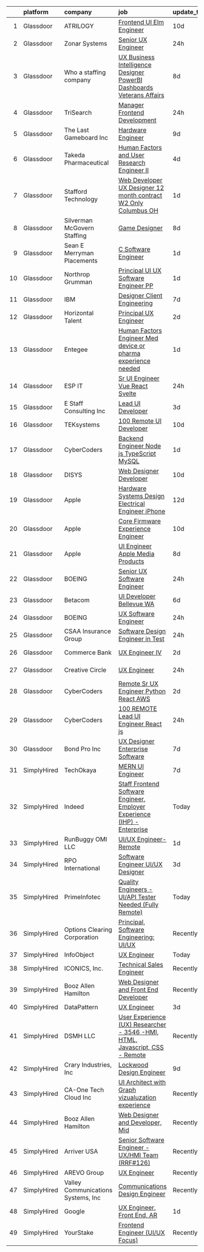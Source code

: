 

|    | platform    | company                            | job                                                                                                                                                                                                                                                                                                                                                                                                                                                                                                                                                                                                                                                                                                                                                                                                                                                                                                                                                                                                                                                                                                                                                                                                                                                                                                                                                                                                                                                                                               | update_time   | location               |
|---:|:------------|:-----------------------------------|:--------------------------------------------------------------------------------------------------------------------------------------------------------------------------------------------------------------------------------------------------------------------------------------------------------------------------------------------------------------------------------------------------------------------------------------------------------------------------------------------------------------------------------------------------------------------------------------------------------------------------------------------------------------------------------------------------------------------------------------------------------------------------------------------------------------------------------------------------------------------------------------------------------------------------------------------------------------------------------------------------------------------------------------------------------------------------------------------------------------------------------------------------------------------------------------------------------------------------------------------------------------------------------------------------------------------------------------------------------------------------------------------------------------------------------------------------------------------------------------------------|:--------------|:-----------------------|
|  1 | Glassdoor   | ATRILOGY                           | [Frontend   UI Elm Engineer](https://www.glassdoor.com/partner/jobListing.htm?pos=109&ao=1110586&s=58&guid=00000181b8891da784b054e60fe67842&src=GD_JOB_AD&t=SR&vt=w&ea=1&cs=1_508ebea9&cb=1656658403088&jobListingId=1007951974151&cpc=9952A63AB06E78AD&jrtk=3-0-1g6s8i7erirmq801-1g6s8i7fai3b7800-68a92fa90fcbb848--6NYlbfkN0Coaqwr41TC2LgejnR7Utnytr6GYvK_E0y3WIq7ZdLRae9o-QpJIESlqP3qGLJFeU5dqe6N4gMCbDR-n3pXvhT98Mgxod8UQAAqLWEQreMdixZW2B1RD6nfE-sLKercspbsywCsncoq0A22johr5wHrPfrvYirmkD7Z-IhZUBpg9n0XvkQQuqYKp6cIBLnCcSwZGa2_AdnfIDob3LOwqFWND9NGV61f3sAJPiIAzBqBGI4JzeifKIxoeMyUxWSI00cZUBKw0kgMIfjU_ffcQ49Da71pdMwFV7Exmx6TLk7i4a6AeSf9lkvZqlxb6ExDc8pDxLk3208qMDzfP1mfGsBZheUpqF8XtFn_fBvfa_u7fmmuxEPYH3blvdDGg4CfUP02H0Nhxj9jYeYe2jQjr4c8cFNYhsbafaevaFwK8OM5UI6e180rkW7gq0J1zQ95QL_ReNFRQBUtszWfwHC4cY3YOP8N3O-u-xHfUVjpqWDBqw8rFUbZeEpZPh3gL5e0IRsQjR_XIiux6A%3D%3D)                                                                                                                                                                                                                                                                                                                                                                                                                                                                                                                                                                                                                 | 10d           | Remote                 |
|  2 | Glassdoor   | Zonar Systems                      | [Senior UX Engineer](https://www.glassdoor.com/partner/jobListing.htm?pos=102&ao=1110586&s=58&guid=00000181b8891da784b054e60fe67842&src=GD_JOB_AD&t=SR&vt=w&ea=1&cs=1_db3b66e3&cb=1656658403087&jobListingId=1007975203958&cpc=2C031D2D3FF29DE7&jrtk=3-0-1g6s8i7erirmq801-1g6s8i7fai3b7800-8df7061e36efcb74--6NYlbfkN0Dd-xeNrvTnw9TZw2thXhmUPe8rQYLDJvUYVtRQ9e31VKpt_AXRJbTNczdkDH3FuvpM0KCTnu8be9UhVgYUPpdfc5Z1nsYAvUC8yfTrPxTGmbyOVJY4x9kJRTVMXnaQXUyECq5ybvJ0BaPXzhkGbwxd20UvF1FpDEFioWie4wB2ruHr04kNbnUnpcsDLBs4OVqGm-WsM-wGNG_4wC6SdfVxtqak9aCUIm-6KBpkQ8gp35XXCNPi1zoX0kl2J0AdF7QR0od_cCcpcN8AZhj9jTxFTgGWzXu-Ndx22nGa9yzyAm-7gvmWdjtYLZroEepw4XO458eS9Q6ENkXAUJS4i6kc2fVkrYBHDKPs2OCZc4LfXyI6aqFJATD7LreB9cHJTcF0MP-bRAEyDQsbOw39WzkrDQw0gnohoz64zZi5YQldJDXoPux4hiHR_wPxredhzHOv0XNNuJDI4ngjfWVbOwGm87OTTO3O9frrtZdhZZPl9_ufYIlkGL0x5CIpaqWCwTc%3D)                                                                                                                                                                                                                                                                                                                                                                                                                                                                                                                                                                                                                                       | 24h           | Seattle, WA            |
|  3 | Glassdoor   | Who    a staffing company          | [UX Business Intelligence Designer  PowerBI Dashboards    Veterans Affairs](https://www.glassdoor.com/partner/jobListing.htm?pos=130&ao=1110586&s=58&guid=00000181b8891da784b054e60fe67842&src=GD_JOB_AD&t=SR&vt=w&ea=1&cs=1_1d53b8df&cb=1656658403095&jobListingId=1007957371701&cpc=451933188B21919D&jrtk=3-0-1g6s8i7erirmq801-1g6s8i7fai3b7800-acb55621a247932b--6NYlbfkN0D8qe4D8speIWsVRs46h0m7IsudPd75aHHMzmLGJRCPyG-QMcvsiuXB6iu7s5abUKo0jjGWnmE987aW6ZMO3r4LdCGmJYSn4tbTK9DkTgkDTU5-wS5OsX2UlY4yfNhQkUXfNNreZNj8NOnLqnzbXXdAmBWUbTZHPRa1DAYDqDO74tasTuMec7s68fTLMX_s5ZQxH3JU8c1_Kq7NN1S7HF-f-yqwti6d5UylcmNW7cnqhyrv6ziAv54ZIBk4DxT1LPB5H3Q7btx5xXM5K2X815hMCPbrbvwhC9XdQsaxXz_BHNgzgIyzUfcnNDi3pgHM5N8c3KFiYDKMr2Vf3tkIZfRoZgacjVAjyoMJw4c9AEB57oHZpy_B33u2G743AqYzTTJ7e7iiAa3u65shWz5NsAYvejFbA3PlYvMt5nLFlfcydGGr0k9KVkTmtQtGceuL3KknVOaENMZJpX1M-JsXid8Ooivf8i8h0dijMChp9UwvwqH9hwfI8U1ILewqJQilAPKobxujs3oCEWJe00MtQ9POGmqaaRM5ZZmD7cwdLZxLOdEDmoeZNg-Jo-XqWcxc0ok%3D)                                                                                                                                                                                                                                                                                                                                                                                                                                                                                                                | 8d            | Remote                 |
|  4 | Glassdoor   | TriSearch                          | [Manager  Frontend Development](https://www.glassdoor.com/partner/jobListing.htm?pos=127&ao=1110586&s=58&guid=00000181b8891da784b054e60fe67842&src=GD_JOB_AD&t=SR&vt=w&ea=1&cs=1_85f6020c&cb=1656658403094&jobListingId=1007973161355&cpc=FA84DF7EA1EC2398&jrtk=3-0-1g6s8i7erirmq801-1g6s8i7fai3b7800-9837f98ad08e0104--6NYlbfkN0DJ41dufiW9-_d3VmOZHcpuez4e0Bu4X9T9KlT8_BkKDTCpIQbqk84Vut8YIlTyJcP-CN0WCkaFJSm-7lTBJtkEPgKxZ8xaxFIs1QmJWKEmKPjl3ixSvxvKpQxOM1glZ9yfVahQwBph6znAyzasB_DIc2nIIkyOuXuEVwBdAZuBimwrXd8WPyUH9tW6Ik2HLwzJxF2gzSKVe55QoO2vf2j0LAQDQDuou26yMo04R5TP6P6FTgF06WzvBGqtw94CFTJ7jJ3Km_Vh0BhZ02dOWUlt2DRAFFvibRdXAD92KuMt0eyp1E0KEmHc_qw_TKXsJIXX9keyQqypSUlOd3TN0UMVhGcflE6GAxoNrnUpZAHfw5aHI_kAgsK6lJ9h8F-Haeo17Etd9X7Zw97l-xOezxuXNrDrNiogbV0jwimr6IUGOkbH2A1ENqUy8uuVeDcbTXF8qhiTPmKEWcNNBk6VWAChVPPGGvpyeKEdfH5TPgLMX8kohgNTneJ7EoPKg1qsZN19VZMmr0pgAgy9c7F7zJ6y)                                                                                                                                                                                                                                                                                                                                                                                                                                                                                                                                                                                                          | 24h           | Boston, MA             |
|  5 | Glassdoor   | The Last Gameboard  Inc            | [Hardware Engineer](https://www.glassdoor.com/partner/jobListing.htm?pos=101&ao=1110586&s=58&guid=00000181b8891da784b054e60fe67842&src=GD_JOB_AD&t=SR&vt=w&ea=1&cs=1_08575e87&cb=1656658403086&jobListingId=1007954522624&cpc=B05B6D422C45E27E&jrtk=3-0-1g6s8i7erirmq801-1g6s8i7fai3b7800-bf49d28a02e06eca--6NYlbfkN0BGpP9LFcH8FYrSqdMQ_sbA8n6iz_ssLchivVmj0HhFnJl_cdkapzIYb113VxxHtVYb9EPtdIMbyZFUJOyNk-Tz0KQR0wiydnM4SROfceT7Eb-1AdfGZDwevHydZpNceK3XevnipRPbxT1mkMcbMrdTgDO7duMFOpkdO9juvpON-cb6hWXZEwSfIEYQn60e64x-WEuTUiHjDhpIPvfEXC6Z54pwoFrG9KmzA4R9u0-oF70aqFsH6R38odqHXshaR9fvQa2Bloxdq433gnqaxctfUAVU6_S7DxFQYUBnS8Mz93Cz-ac5LWT1hqSOp6mfR_0z67vIdhRCEDHVKWTIp1TEXlmaW4_bnhPnxbs2JzaG9MPGQsPfi-d9LHQq5au5GpZyE1UpbneE-GpiTsDbmNZS8OESBTc0bd7A6LNazLD7VKvuEOPtyKCx7GB7C23hqvurYnZ-KUPo_WtSCG9dlWXry217NAXwjl0YnGtE1XRWDATHO29n4BBuFD0FvyctU7Q%3D)                                                                                                                                                                                                                                                                                                                                                                                                                                                                                                                                                                                                                                        | 9d            | Denver, CO             |
|  6 | Glassdoor   | Takeda Pharmaceutical              | [Human Factors and User Research   Engineer II](https://www.glassdoor.com/partner/jobListing.htm?pos=114&ao=1110586&s=58&guid=00000181b8891da784b054e60fe67842&src=GD_JOB_AD&t=SR&vt=w&cs=1_7c48e06b&cb=1656658403088&jobListingId=1007964975852&cpc=56C4EA4A1A191A49&jrtk=3-0-1g6s8i7erirmq801-1g6s8i7fai3b7800-643ce2b84e61ffc7--6NYlbfkN0Dpk2nRRB2qCzcWtelMs6RnOpE2QQykp_Gr47Tac0r5hCH0J3UzLxpgpuhWWRPjzv9peYY0vAQVAyL3t9g8pyx2dV8TO1DxZKBNwGVctPp2tVKxyTW-9CuLiVHqfOfWj1XfS16-mcODxmHZj8tjR3dPJ25BEt3Xoc2NAXb3hJM1JLgD1jFk-FnTixTw5gjyq-Nm_qWNZO_oe2V7_tzUK5Jnt7ANWvLnPCkRTTgCui-vMfwvWyI5CNocXeyFeTA9qKEjQOPDJWlOERvnD74q_rqRWalC7kTR_66_JBRGoR1-Sft2U9TSkm_v3KtBfJoDjUNmMS_2BqX3-i_x0D_4tiX_0mfjVxwgy4TaBiQSUmJBsSUjLu-woAHEIFCLEBgtOurNNx_bLA0vBUHQh8-1GdUaBRKK9hfamIDmb_a0JNNjauW95MrqxtRK)                                                                                                                                                                                                                                                                                                                                                                                                                                                                                                                                                                                                                                                                                               | 4d            | Lexington, MA          |
|  7 | Glassdoor   | Stafford Technology                | [Web Developer UX Designer   12 month contract   W2 Only   Columbus  OH](https://www.glassdoor.com/partner/jobListing.htm?pos=124&ao=1110586&s=58&guid=00000181b8891da784b054e60fe67842&src=GD_JOB_AD&t=SR&vt=w&ea=1&cs=1_aa424515&cb=1656658403094&jobListingId=1007971130812&cpc=59DEFF8D475298C3&jrtk=3-0-1g6s8i7erirmq801-1g6s8i7fai3b7800-e39db80a9aa7d04f--6NYlbfkN0Dh8yKYC7BtZqCs9O06EjIceWgqnuO8KhgnlZL1JbrNEHyUzea-VWsO4AwzTdDq9oex065CnBuZNi2Njet5iSmUKf_4dXYsBQuXAST_qHsjnIiLdW8H6Zri6wTXtMqX7wZhvVxEvwAmrGQs9gsj-p9DAyrmFS6ZB_LWZ8XsPhSs8hx2umGi0Wp7uLPmKScGxkthQpY4sXL9xTHjXI8vENnfHRvXsBbx0MZobcqfEUO6En35yRzOyorgBOdCMVwDFy57a5U4_t0yLznNgPH87Epi3L75FG6pO_ME2JbDAiNUugGHTBDpmuqw16C-_xkLjIbO9wkZjwCu3WJQfKhNuMAD0w-IRyZh_UIUxsG8wMINLshfb_MIpIewf9Gdl2X5N_pmviocgT2-glx2ZyztyBFG7fXNnPtMVjH3HJGIk4SqqCZLgUi7Pl8fJkX72jkF3_trcYn1Ztn45w9GWmLQA_4-Udya_-eGVQTOw_9yjfsgXelnrumv0PLO9Q4TWASYBfOif6fSlZ65A-JR74N67_AZaHVGItkkOgfip_3a_vnZmbZkn0zVZVJG5I14MFoKzXg%3D)                                                                                                                                                                                                                                                                                                                                                                                                                                                                                                                   | 1d            | Columbus, OH           |
|  8 | Glassdoor   | Silverman McGovern Staffing        | [Game Designer](https://www.glassdoor.com/partner/jobListing.htm?pos=112&ao=1110586&s=58&guid=00000181b8891da784b054e60fe67842&src=GD_JOB_AD&t=SR&vt=w&ea=1&cs=1_96a9bbb1&cb=1656658403088&jobListingId=1007957290539&cpc=45DC3EB807283E85&jrtk=3-0-1g6s8i7erirmq801-1g6s8i7fai3b7800-89b269772a073bc3--6NYlbfkN0Dwa6funn_zBmfmtIHdm8fVkKK5B_TJItnddu1qKbLcVKNtQnq6u1eV-3UF40GEJPcjT4xrmkgORxJTT1tfw2atO4f4SboBnuv-924LXl9FaKEVyMzdkNQJXntVqrwATgc5sSvVqsA5dDPSX4T3Onjywb--ej_SpUW57z4Uf5yfFSU75oWrDYCGzgFkIRaZ2LDIwNs7W_AO6usG3yr6umOE7mibn4luOUJcNdedVTfVz4_gnsQR5ksh4eIfqi739ouC5CKis0VBPBirwywxijBnbjQGEsLA_kBFdvnx9_BPa-RWqd9f_ykRLTucVHRky7uSJ-pXkY9Zg8AbDs1N7XMEbyOtjUHgNIeNDRnu2_XWCCdLLEO_w3ng8aTutHYWlo3Y1I7c8RnvbfkoeNDwMI2C6JorYkJC01MqMN_Ky52dlPtAf58udPAx65oWM0I8vnkopa3knDMjKbJO4FJ6Rw2MugnSMk83SJtZrOlS7dbvFtr725bHY0GE)                                                                                                                                                                                                                                                                                                                                                                                                                                                                                                                                                                                                                                                          | 8d            | Providence, RI         |
|  9 | Glassdoor   | Sean E  Merryman Placements        | [C   Software Engineer](https://www.glassdoor.com/partner/jobListing.htm?pos=119&ao=1110586&s=58&guid=00000181b8891da784b054e60fe67842&src=GD_JOB_AD&t=SR&vt=w&ea=1&cs=1_ac2325d7&cb=1656658403089&jobListingId=1007970491424&cpc=F4EED0218A761C36&jrtk=3-0-1g6s8i7erirmq801-1g6s8i7fai3b7800-ffe5791e1fbf9d8b--6NYlbfkN0BulUYP0VXvka74vK-gchix3kDHo4BwjONfZ3bhUXFKQIObtg_Ir16ssJS0M2MspN0xRFsNxgHLq_J-TZ1XcYPGDwNTqmDVG7FEAW3jPDfjm7kPublV5m36vmC4Y3v3x0L-ACoo2Bd2jPNTis68IcL2bxfX_TB6lhFr6Q-ZGXKiXdacUuIDrGa08E8ppiFdt1NTzcnN3qYqklF-T5nzDilU_V4XM_KuYzGb5omF2cuEvhVDlJ9Wn1F4YnrUuzj4jgqqJ6E0P0FWgbXOMVu6fpayhXpVcUnHHljLRQwPfg5k7vFBhoZeflHw0SjTam4JmfmqJ1Cf5SD1zK_XC5omiy7ZIGFDHUuaOhwLGY_XF2zex5Own6Tf0fkyJ1_FId0RUagWNM7wVG1dGVFUqrtRtPBi97thWiA2downxh2OTEPcgxoHexXk6NpbgEZzwGQAyAMefE-8hRw_DAu5SErvueQqL_sbd5RtNtPcOpGVt0GYlfJFY_e03BNvXOoICT0zmfc%3D)                                                                                                                                                                                                                                                                                                                                                                                                                                                                                                                                                                                                                                    | 1d            | McLean, VA             |
| 10 | Glassdoor   | Northrop Grumman                   | [Principal UI UX Software Engineer  PP ](https://www.glassdoor.com/partner/jobListing.htm?pos=104&ao=1110586&s=58&guid=00000181b8891da784b054e60fe67842&src=GD_JOB_AD&t=SR&vt=w&cs=1_107aa457&cb=1656658403087&jobListingId=1007971257364&cpc=AA718BBA0476CE1A&jrtk=3-0-1g6s8i7erirmq801-1g6s8i7fai3b7800-e667908ea1979c05--6NYlbfkN0DPf8Tf_oakpB62WadId2dzQiWExtALTi0lpCM--zHBL1trAzPQuAwgDIBcPqMXQ2klhziy7flcJfnvCwMdg14aT8tEON-HNUIj-K9q3svYQ9nEhCH67u0Nizb8sx-EPaISx02UnSOnADAwJRnuB_wHk75utx4lsoiLlZ0VCoPAsvE-v2rhhXNEyBXuBIM6POlwh84H60zVpnYo_EjHXRyBf5O0uWF3YdNsYQxEArbJ4EZyjH_cXjHYiy7jqPCy5gTJmUmWncR64HyJBwSkxqOoHlXrXAz6Ri7Nao_m3J1ndo82NzirY2GM4M3RAmX_oyaVKpKeB3RFctqFfjhF_ZldQyowGPTEt1GpLr84s5CR5X56d1Gn0q9gsPeG-OfusjZQkS5D62-gYKA9KwpgP_MhaXXtuRshvdh0HVI5e6yzk_Y63QxY2u4HDy2ypyGDUQS5BXXcKcs_SaAEk4sNAnaXsXPfc9uMEvRZetGbXsjnkNUhcqbI-O_Mz-0xlHlb9DQw5h3rdMEyA9AqAeB8GiGxlSAr3QUovWI-7ykvschEMn-hf2GO5pbPd8VvT3DC14poowDrXmwUan2FfimiubneGpl-L_t_gwkX51FoPXC9b2cwq-mf11d5F7ncfQ0bT8zMcuSQzpB02foDYlzYe6UBWinTND3JpdkCg3PacRvzQSM1Fnoro52Ulnf9LbDva4V8ba2PSh-pvdTOqFnRBRfhrhxoKBIIPgG3aSsymusrVBySr4NBsb7E1cwXqZrq99IJOzmYZpZC0n2zViimXgsck-bmwr0cSRRg_AjBUbrEJNsKfDaTDeLTlL3WmhIVRJCgbgGrEnNl-VPkVJlOYVsSh129j9pB1Zo%3D)                                                                                                                                                                                                                                                        | 1d            | Annapolis Junction, MD |
| 11 | Glassdoor   | IBM                                | [Designer   Client Engineering](https://www.glassdoor.com/partner/jobListing.htm?pos=113&ao=1110586&s=58&guid=00000181b8891da784b054e60fe67842&src=GD_JOB_AD&t=SR&vt=w&cs=1_0ad8535d&cb=1656658403088&jobListingId=1007958918002&cpc=E773D000C9BC26FA&jrtk=3-0-1g6s8i7erirmq801-1g6s8i7fai3b7800-60e2acc76cba43ad--6NYlbfkN0ASsx9s5kYVCGTGnmC6Xh9NWSoe0erEY_uce-MxN6cSfhCFF8tPJks6RQ6ru_yf5NKuwG8rb6MgZfcmJX7NaWvp1d-MWmaAAPpvhsdwGPpXu49KqlepzhkV_TQ3280MpPGemHfTz0LI9zxi-etb0nfFmu5DTsoxPnoA2S_mL4AQh-zFxF1bfSV7SUb2q7_eo8Iw0y5emL8DRQJ1umgEUhmfjf3RlyOjclkEciZFoguCd72npC8ul41lPx2KacomD-iGf-EwNPi1Zr76MmABqKSwlfi60ckTNWBkXwK4lffNmBjPv5If8MMDn-rWfz16cYzzOMphqi_stzSIL6lF38Bus_JVaMdKLLwDHi_WwsLgUWml3CDwlz7XCaLchcK8F1PRlLJnCwTP1n-S9wJgINxAfjDxdCpYrj_5XrJVAA3_VQEm-hdjbmnj-6VVGFbKMJcgWmlDmxvaAE5Graq0Fh988ol3Je5o3tGiPUQj8FvwRErmFI5KR6VCqtJNmKO0xFidvNpeYRdw35cK6CxqnwQlyhovqH1YzSBEx-2eSiBIcjQ7g_2EJuWxAV7NSH_S60LuUvSt8qesWsbk2r0wUd-ufYdrbJzOYd4ltrSZnWPVoJrTo_22EruncLsHMxnwuhfEHihuSvx0iZaVEZhQBpEccV-zFKRereyjQ-EqVIXrdi4ORo44pLsNbJDWY3mx3Jay24P9azfY5ZYJvOjDeHEKrJdvxF3o3CnYyNUzU2w9mooc57plvPnVOsDIt_5bZGz0U-VS7YhIcQa-YDXTZeu7n4hKxel0tkXLap7tZuPKSwv0qtRXOBDXFQu2ElUrD7BNSdrIcog-9bTnWawgPdDI-AKh5M42JUFJJGvLx2Uh5zqicKa3yzXPbnQbc2LXSBrdIDNr6yw3DoLNUDUqnthJdJMKCxxSI0WL5pfEQCvoWQxy3VG5tUAZ5qzGvbBaHkQZmuJDbC7hxoxAkklt1TgRwAflTZ_yxF1Z155CTZMt1mTXY-hOo-PH4aeoT_HlOhs5dVr4vk7_JwPpCfQzn3BoGagOnqeeQZkD8iHaxcZ1Eyf3Xpyv3gLS33eX8dglbxfm5XBg_oUvvlHmKYChlTmDEqD5QO7lwfM%3D) | 7d            | New York, NY           |
| 12 | Glassdoor   | Horizontal Talent                  | [Principal UX Engineer](https://www.glassdoor.com/partner/jobListing.htm?pos=107&ao=1110586&s=58&guid=00000181b8891da784b054e60fe67842&src=GD_JOB_AD&t=SR&vt=w&cs=1_b3a22d15&cb=1656658403087&jobListingId=1007969489145&cpc=AF1E4A3695F490BE&jrtk=3-0-1g6s8i7erirmq801-1g6s8i7fai3b7800-6b76c523ee14431c--6NYlbfkN0DVLD0NwOQENOe9ZSCJLsOt28qZmO4545ePKxrhyheH8upjNk3dgyt4DL3FrYXEpTck7FjfVd6Z4UGXDklx2RIbSvcUFkjK5xNj0J9Lgweo1G2zbBUdZAPwejzkB2B22Ow2RuQ-R88zSGbUNFAOGeXQMa88KjSkAUO_j9Dq4uM6uXJTAXh-WcIlNJV8GCY--pWWTijQFtCfGDcAtK0XGgdvM6YGgTBfbWlKpNXIqmaoiPBtfDxzGzgIN_9ceDE-R36LhF4ttE-8bQZaxDxeXqQ8Ch5V5pJLz20ynB8UJOShD4wqVpY7xaTmPeoZ2MoXcXEepovrIGb7d4DRfLysd01a6Z6skXuOyAXJ1nraLuVnO4T3utO9LCsHbNw-IA0sAMz1_t32vv6aqYZhVqLVgA-_tHadmvT3hdIBGjEFe_Ff8YZn6W9nijcBWibmo-JcD31IFpyojYxeG20UA_iic64Wh0bANvvwyP5fPONjSsjOhXrB-vGUeqXi2nPq2qpOGYeUenJDvO_VyVaIRJNhSQBIdZQ_ZsBWIumbpERTx_XiNZVf7tndBYW9RKD8Vci6Y1bXN1bfyAyK-Ik4jLgSAekgmzHdT9NVVz_0EFL0SJhIFfCneUKWzVcjzU3dxAfuKww7oGl-qsuMaHYphTJMamUDONEyU13id0uhV1gnf0tDRzke9Qf_QwFauDGofzExFUPMCPd5wLqbkU-cglblOFhC_el0dtikN3isaiXptI62q0NyYwoV1BQRdpFyzCLC3QnlFdk6spoCePlkH5IJoY4rJkH_imslFe1k3Hmc_JSPzI1WeV12rxCp5kIl_2tTQj5LeTL3dnUfoVKQgIzIe1WD2J0vbBrvdVHAxZhw0NRLmTWm-OrIJJB3fkPhusKvcab5mDHam0nL6NlvunhY4oRTGWiKrqxmFNEokdMpIi4md_uG1k5N3uUYWqG2yYhZyNg%3D)                                                                                                                                                                         | 2d            | Minnetonka, MN         |
| 13 | Glassdoor   | Entegee                            | [Human Factors Engineer  Med device or pharma experience needed  ](https://www.glassdoor.com/partner/jobListing.htm?pos=121&ao=1110586&s=58&guid=00000181b8891da784b054e60fe67842&src=GD_JOB_AD&t=SR&vt=w&ea=1&cs=1_487ad35c&cb=1656658403089&jobListingId=1007971588039&cpc=334ABAF5D42DC775&jrtk=3-0-1g6s8i7erirmq801-1g6s8i7fai3b7800-aaf33be5230935a9--6NYlbfkN0D6OzZjpD_hbicRkMZwNNvvxSeL23iIfvaC4EytleQ8zDIpz0YQ5KbISa7_Zvw6kCx1ACAbdl8l1TpJg72zQOIPhcui7FBHxniHuwCShVWmSPzr_pzddQKjqFvk0IOaXgtRkPZCwEHX3LhmHgK_T5SCvrx0bDmsESxyhv6nc70mEJE85luxsQO3O3OsrVolGHwEzVQzz2VGKtsv0yEyq8OSgxjN7Bzitty5mu-OMzZG18gjdpDSHbIRbUn4oyCdeCFGplfdGJOzl71TOyzfzHgQhFlNlLYu5s6qzpqnvZw7lQSAjTm_yrTC8x2BZHiWsV0s8hhYactMS2HgswiIhIw9avO_8NbgNfqKD2RWdJ_GQxcDXetqbBlz1Brc05z_5ljMHseGeQanyoaO7VpGozvCQnGRfIOzlOyWEsJUB8elJIwVOZCQgirl2ZVKS6Uldy_0l8-sWFQxOpUE0eLlesJ_VW-cjbo9kH4b2szZbSGmkrDTJDlXi8sC5ABhyOV5m0zViaMhjOvPHwfjrBUZYbr1Jn4_5YRjuyj7SDc7U2PbZl3X-poOXCk8cBUjZHHcKM4%3D)                                                                                                                                                                                                                                                                                                                                                                                                                                                                                                                         | 1d            | Remote                 |
| 14 | Glassdoor   | ESP IT                             | [Sr  UI Engineer  Vue  React  Svelte ](https://www.glassdoor.com/partner/jobListing.htm?pos=122&ao=1110586&s=58&guid=00000181b8891da784b054e60fe67842&src=GD_JOB_AD&t=SR&vt=w&ea=1&cs=1_9c6500f6&cb=1656658403090&jobListingId=1007973880216&cpc=723ADC3DFE402989&jrtk=3-0-1g6s8i7erirmq801-1g6s8i7fai3b7800-612d52c7b63961d0--6NYlbfkN0AARxRr_EUdOibJ9cfro25N2qhWWm4uJ3jiBN2q8G7T5P8WVrHsRMoMTnRJiJWyiSoRoSFY50o-lGVlcIcDa2D03jh0x5XySIMWVr18IYFKtAe32LZviD6hYS_WhIZmGP5ODNFRWS9hA6z5WhERAZGhUBpydy8_SssjaqFTPuarZCw-vU71flUnB6M_BKSJZeNjJytJHzjuCuNZdEPSeYQblCcWwPUC-VoPvmcUzN2slMLRggWkB58dYrfVXzHQEKXFYi_AfzI2LXpTqK2ro1M1DdJloIdT0ZYTJKd1-8pYdgI-lG2Zo7_7RHq-1dASYMHJJ_EhbrGU-DUAjL5aYhhXIjvlCJW19hM24oKFRBZGJGRmXeGnbmQSp3lmqRFdIQAu2zHZ5eep64zU6hom99sjSgZYZkea5RvWEoEfteTWBilTifwPM0N-urjVXJWx0DP77iKWQZ6RC6WyebK4lRRZErEfNmx9jtOnn6U0Dtu_Dbq_t2N_U4hb5rJ3-nskLWQw111zJbUXEA%3D%3D)                                                                                                                                                                                                                                                                                                                                                                                                                                                                                                                                                                                                       | 24h           | Remote                 |
| 15 | Glassdoor   | E Staff Consulting  Inc            | [Lead UI Developer](https://www.glassdoor.com/partner/jobListing.htm?pos=128&ao=1110586&s=58&guid=00000181b8891da784b054e60fe67842&src=GD_JOB_AD&t=SR&vt=w&ea=1&cs=1_b2b0a0e9&cb=1656658403094&jobListingId=1007965901418&cpc=9C2286EA3771AAF6&jrtk=3-0-1g6s8i7erirmq801-1g6s8i7fai3b7800-e38d74fed7cba76a--6NYlbfkN0BcgXXsRTMFh5zZWmUNjVbg8JeMRZUl7y1Llr4laUGdiYQD1j52gpET6ER09Mg8yNfCJvEBq51JTJrbngGzdXOwZ219vmsdGqMxpovMq5moLJAsTaU_2ef7BHFmpHg5IG2TRhlwQyA_on6s6pu1j2ViXYYU5SbOGQDOKuwjYDVBgWe1Zeiy-RfjeJnKEdRxfkJyOpJ_7F3JWGXUh9elrrH53LoQhh-SGe7FQOqKwKSoCt6uEbCFixxXAatqo6AYBcD754ycnrotcSLh3FwvXvMIoLa0PZMuZ87HnHslbSperNPooQsVHt3QgZ1d6g-UtEBzqmL6IKMOwCEn5AoUTbAD6Imyw5Wf5Ao10LaR7NRWIPaf5nC97KiHvrljr44UM4RyK0RozcUKj7zPZYAGDSU8W11kL-dJWcW3vkCqqiHI9N5Wg28G2y38-x_53ZfdnK4LJwy6T5uaGocwUHcCX13nHzzOfNC2IUIQpXFd5XZXaj261vdKOAGbBADH1srw1_8%3D)                                                                                                                                                                                                                                                                                                                                                                                                                                                                                                                                                                                                                                        | 3d            | Remote                 |
| 16 | Glassdoor   | TEKsystems                         | [100  Remote UI Developer](https://www.glassdoor.com/partner/jobListing.htm?pos=123&ao=1110586&s=58&guid=00000181b8891da784b054e60fe67842&src=GD_JOB_AD&t=SR&vt=w&cs=1_782ec1bc&cb=1656658403093&jobListingId=1007953178062&cpc=6FC5BA77C9A4CD78&jrtk=3-0-1g6s8i7erirmq801-1g6s8i7fai3b7800-d3956c46580d6977--6NYlbfkN0AuKz8EBO1xHDEL7V2YF9xF3dC_I9B9i-Zw2Jh8clPMK9BxhHDJszxSyW718EipT5P2MyPDlS-4k0k6GEHyNj7NkJW8zZj93Iq-Cx0BoQ0nKgYq-8fHSWfboDjtmjf9AhZS9oM6IrcdNIERSN6UW6E7rEns8ORMnZte4ZYa4j6j8VCywIRfp0A2I-Y4SZWggYcb9-kLFKGm9E1FUCqL_RViYnk1fuSL8l2sE6BUcCAJuSt4joqraYoWl4-3L6z34PKjMdEXbGptkbiOtBOZh_5ymwggl5LAwlXfn27p2KE8YQVOQB28wreMsaG3_CjTB1wBTfaxTRgyi5nL570QlLJVNw8JdcJy1BW1uX0wj1s5UfEOZ45BUVaEFJxDFVRDjlsulSD_lsvKPY27hNAdWGbtrKFowEZVj21hyhkrlapcaOwJKGhmRyoXxM3WqOHzX5gs4BCky8qbMcLrXoNJjYiGwVNTK7f6wbVGWRCNPTimQRBIe5SxKfMAG43fGX8l1bAt5HqHD-DFh51oCs840wcwBZApMiqMGF6h5Mpz4YScL07Cf1-L4mP0M6uM8B80ySuK_y0eypGct0Q6ta-5LFKmXZ72qSuRJFUTp1CZGhzEatOUS0cE8LVRZVul-xWZRhXjpej-AahokeZhnQIvuVqKOVojE-zGui9jrokvNT2S50Ft4dJXUQSWOL7Bl26D8Z3FsoR2M0p5avyI75D1Y3znlQVmPXDmix8JWc8hHRZRHKsDD01y99RT2Jv5GlybDloCkSI8llzsWhSWET8Hel7KwpsOkK_oeF4q3Xxq7HAGWp8-Pfu-3CIQbdTr5UgMHR8zKneQGFogG0Pe_Z9HGqhSeqTUmXKiwcSa5jzdZEFCKj8xkWCmkHjj3PYiz3CSLBelZKtAWQkKa-V7JKITfLVNUR1F_Zz1EiSRzqIQMrxh_lD_UndAUD5M-gZKeUz0zLs%3D)                                                                                                                                                                      | 10d           | Atlanta, GA            |
| 17 | Glassdoor   | CyberCoders                        | [Backend Engineer  Node js    TypeScript  MySQL](https://www.glassdoor.com/partner/jobListing.htm?pos=125&ao=1110586&s=58&guid=00000181b8891da784b054e60fe67842&src=GD_JOB_AD&t=SR&vt=w&ea=1&cs=1_52752fee&cb=1656658403094&jobListingId=1007970426539&cpc=C4A69CCDBB3B9599&jrtk=3-0-1g6s8i7erirmq801-1g6s8i7fai3b7800-4cfcea27be49db57--6NYlbfkN0CpFJQzrgRR8WqXWK1qKKEqALWJw739KlKqr2H-MSI4eoBlI4EFrmor2FYZMP3muM2mQcl4HDYUXoucggCveznVPOx_Z-KsuFFmVlyUa9kyVLnU5pulkqN-stacVbdE8ysd6K7IDy5csRHhOtycA1xXfpDLLKp6pHKd7zR-I-ZeR0eIXlOf9qieF_Ne1BU8PqVrrfZdXSbZbYDs0HpVOaTdVGWkMo0kgb7TwaxRnNeAnSIwsdRxCUz-9ouDKgr4NHz5kEhYYA4u1WBsu9ngHBm4oGbVZLQd2Zp12HY4RAyYZpg9CMSe70d1_uZ_tfXFT0F-5fUFcptJb2x4eX2vvo3NmzA-M8aoDg_Jt5CB_djAkWtmMerl-r2n9ZPPZUVcXAD6h9ipv2rEQ4m0YSLeDXr9sxoCrpr6WBReAihfVijhIREBIoRd4eiJTDb_b1tYJnQIp3xYrr-wbZl6VCCMd2N0NG_9qsSPvG98VbU4qr9GfQl0lIGfwpS-0ef7NjFWot_ls0xte-3MWgjQ3Rkyp4df-9p_OabGoNzExlFgqjVF1u1pntREaXcZNYz6SbmkS-U-4Lbdb8Rnw9i5APW393HpJklBs-K3wJ8ZNkWGZppwLUtHSKEs5OJW88DsMr1zsTxPu_AhcAnM8WYXbPn3url7LmvfRBHIm81Mcvjezoaibs4029YcfRvgzATacCmMKlAbRVl0aaiua4aAJjLQ1Ul35AdceGaO8lIkWDnknybX8dE0sAV-AqqOGbkUSihQRAMIIFJkru18XOXiHUst9uqFvewUtKZo692P4RrV7BXDvp3S-yX3bgZ2ShbuD8iOKQjpRmr1TqjVjUS_hIIis6akLHV1DDPu9zgUEOppSsRrlhSux1G1cmf0QOx1iZldd28Ek7xmzz5aA_tCh7Q4QQLuLTrro3QfVTOJKORO8-iu1yriHfxJ-xtJS9lDPQfxdWQmPQUYGVWj5sjiyNENsjVF)                                                                                                                         | 1d            | Los Angeles, CA        |
| 18 | Glassdoor   | DISYS                              | [Web Designer Developer](https://www.glassdoor.com/partner/jobListing.htm?pos=120&ao=1110586&s=58&guid=00000181b8891da784b054e60fe67842&src=GD_JOB_AD&t=SR&vt=w&ea=1&cs=1_25d0c463&cb=1656658403089&jobListingId=1007951671859&cpc=8795CF9063CD573D&jrtk=3-0-1g6s8i7erirmq801-1g6s8i7fai3b7800-8fcd7804fdf36ad8--6NYlbfkN0BTYkY06FZEdAAtNWO-eDAfNklmfZymsMF6eFRONl7rAMN5x_2sHrqXfWPo9rHDxSOXn9aDDc6oJFJGtfDzNxTi9CLySDrlCrHSJaLREgeV993D6GBaKg7rNVQ9FxGCJu9FaNRP2cEvr3fINsWBncM1u9l6bggpREBzr3e47ICVLK8_kRrJju7mqRRV7VFyTgcmgDaxMATcY3HYROLc9BFgmQhcONHbP3jrEGfTw9jXFHt1JbWN5RhR5X1QpEK04ZfMKUQC1hJ-Brbu_2UbD3QwJEI4JZQ-hO-ckC7DPmNBQzO_Nz5mQ3fSqAUUW8kmS5GOukvn2qrJ6dZDE1ZRZwvpo7vf5y0hNFgHRsnskK1sqrlSj1HX1aGsQ0P_LeYsBgJSQKs43QxaPrpzf1p1dpPLsXU9aDZ4QyPhSEBBL4UuaiWF97oavX-6RBEDUj84a4nMem8SaCWk8KFnUDgFB1zPNAc-D7i_diXG7fgrDhrZoxVlhUV95sTV9mWB7422bmA%3D)                                                                                                                                                                                                                                                                                                                                                                                                                                                                                                                                                                                                                                   | 10d           | Remote                 |
| 19 | Glassdoor   | Apple                              | [Hardware Systems Design Electrical Engineer   iPhone](https://www.glassdoor.com/partner/jobListing.htm?pos=118&ao=1110586&s=58&guid=00000181b8891da784b054e60fe67842&src=GD_JOB_AD&t=SR&vt=w&cs=1_48f19fc3&cb=1656658403089&jobListingId=1007948569547&cpc=A65DF3A704A48F9B&jrtk=3-0-1g6s8i7erirmq801-1g6s8i7fai3b7800-de1bc0c364256ff3--6NYlbfkN0BvKrLyj5gPmtZO9T8euul8TCxuuKNOtzRJOomxnwSEodTz2Bc-sPZlSXfvz6ygy0v4bIO4rjLWHM0YRka82ENDTgId_XBba1DHY9OmULDjrvtDpCHLoVHJrXvzMwQvllL0Rh3YbezHrds9YDh7bkB9ScG-lWAm40IGnXdJfS0wcQU9FX7HrJZdSDDVgCdTenS3TOP7UsFDuW6SDIut2eO8cwo3eYBJWLHAbEAcNhDekvmUmge-2y5y2NMNIyR1WehMa5AR95ChKHd7XuJAjcbfcurqaPdDxXSXtkj73a4xidaaYx4DDTd4QQNwLk55AAz_taGoR4lQ_I0axEy3hMHCnqZiyvdIQeaqYac9aekcyC8wnEdBL1y--zxLBBRijoBiWxun3p8wBIFntd9fZJWqxiikIAh__sATHeEFPQfN2T91tSnTHzV23MuddBApV_nEsRiLYn3T0GuAeTSnpUzwPaHWJsxueiLgzXej-pzpkL-HR82kSVoNspe7sR-8w1wbdkTA_qnWjndRI3yX5v1tMwIh21vFhhXIdqbYqSCrJifN2Z9VVQnPN_0vFIr-effa7Z711a9AEwYWpdt_Dhw3BFlvtnA_Wfeg2SIcHgufrw97jnEdJqesjeZJzVJttvGCTI_faEBzCqcZqmWoC5HtPk-dx-5MfuQXyKSeXrtBc_HctD3xKvbdP7ei1iG5DC426PcttSw1-2xFaE7ngmAKUnB_XCAuaWjbc6lDPGDDtprLZBA6-SgD4b7rALguv7OOHjO9aJm_Euvu-pirdrv6bOhYKoCvykkqp9s-FiGRo1hrMDv9mv50BsldSpQnWvBHxcknkD-EO3xNU4DMOeigJBswGMcUTvCaBdS9SOdGjcsjb79kZApEWEirsbB9pkdB1-lyf5O6517aP-iPQ5NT_UcEepXfg9emA9lLqMuNjiQkElJIJpSrEqlZ98lOAdGI0LnUjoESqEkQzS0Ut8C3lfxNxbFP9F0%3D)                                                                                                          | 12d           | Austin, TX             |
| 20 | Glassdoor   | Apple                              | [Core Firmware Experience Engineer](https://www.glassdoor.com/partner/jobListing.htm?pos=117&ao=1110586&s=58&guid=00000181b8891da784b054e60fe67842&src=GD_JOB_AD&t=SR&vt=w&cs=1_6c02bb62&cb=1656658403088&jobListingId=1007950938213&cpc=334ABAF5D42DC775&jrtk=3-0-1g6s8i7erirmq801-1g6s8i7fai3b7800-7c31fcf65fd8909f--6NYlbfkN0BvKrLyj5gPmtZO9T8euul8TCxuuKNOtzRJOomxnwSEodTz2Bc-sPZlADHp0xxmf8WtMfJvt8hQwWZqftmae6zhxfqUMmGD4ThQ_g1p1qsb5r3m4GcwLLmbEgHZT7dXft15UxdGFKc9mfymVmKL8oFg0GaDUBT7M4CASN90_2YYVlKBGW8RgNE8I3i9Jjda0q2Np_d-s8hXjDzKw4PMBXbLzgxXU6KCtl-Hh2EnDpDkyvVFz3rH6b8YAabAauNqTwbtc6kehJTYMxMcH-wju7qcwG_MNXp0OoT3qr2OCugIJKkJY70Ihrsy8wYxEwwgihxH68WFrdT9Fu2bXzHkopf_KUgeiA4XNUJ8bC4D58XaIzRwQ16u206AEj7c6dJ88qS1SUEx2UU56O0qFRlWjyGHeGQSiYIDktzZbl7HH_RDcEgEryXFWY1thClOZF3p9djyMcGGPVhGMtr1lrTo2gtLgea0ynR0jkP48qo8I8eZDqw04yFzm6Q2v3OyxCnL49LczYYkj844KJNas4XxgAo0sQgKyl6ejpgI2ViWBiyqFefaqb715q6j5MpClLI-ilTC6yYlGCTXszRkk3LEjlfPX_xfaMY6x9rs7ApiwI81sjjJjqGqn26TdS7SgLihbc_Hud29mUlGeJWtWWyU9J1YynEOuy8gPhsGUW65P4HbZBmDc2m9JyhjzQSgTSjx6Sb-c3K5Wv0EuxSVCuqQMeZFN1U-B8ulJ_z-E5ir2rFZYuXmvi3LdmiD9azBjUXhyQSNI7bImkW942VC6hwRjShhYaHkOdO0RYt1WxtfCIkG6_AEz5c7a_hX6Whe9apfWF6Ycr6FIIWUNsd5QkJteIb5aNIBEFj_cTpnlL1EMUwoeI0xfTm6wnchLChE3SER4KQenQUn0SN5WCg_6pirtzGpVxITucMDfj1iTztY33eM8QbPKg0inhtw2B9HUnk9nts--AbU7MqcrA%3D%3D)                                                                                                                                               | 10d           | Austin, TX             |
| 21 | Glassdoor   | Apple                              | [UI Engineer  Apple Media Products](https://www.glassdoor.com/partner/jobListing.htm?pos=108&ao=1110586&s=58&guid=00000181b8891da784b054e60fe67842&src=GD_JOB_AD&t=SR&vt=w&cs=1_0b182fae&cb=1656658403087&jobListingId=1007958038015&cpc=F41FEAB56D215062&jrtk=3-0-1g6s8i7erirmq801-1g6s8i7fai3b7800-8a0b664032cadb1c--6NYlbfkN0BvKrLyj5gPmtZO9T8euul8TCxuuKNOtzRJOomxnwSEodTz2Bc-sPZlFpP0h5lDivovpfvqOxTLWHU9I2qb_-gDvf3LctaM9XozobUmQRjXF6f63jcxG5I8xS-venhMX2NcyikjYLIjvJ4YI5wvFezBQX45jEeeXmzpKsAxdR7CIetGyBjLFeY1JD0OfT8Dhy-pbotB_U0jwsvDrjW2FGUOIWd5mG-96URKJuVMEHluWZ2pb18jqLYxEIbsP8XCD2Zh90Y0Lq2j8-4hmCZOS6skIZkq_X0ExaV8BbDlVj9X0Gt33nk5y2bubY86DnbV-y5_AJ8PDcMs9BGOQufVi-qUbZS0Qe0aUFVqd3Ie_IIKyJkDiX7Hzz99XweO2XtysgtITh6nQuxh_WuDUwMKfF9WJ1gAahvIORJKF1-4rWcKuyZmO3Dow6l13qN7Q1y9dwvK00fbjIupgDwJkBYWZYcSXtdnz494Vqs8YrJTjV6lLh-7Vhgbqs1LzRkqay9BTJQT61NUrG6LDthWkUSGm5XAo5MXJOykaPahxAiGRltGrQeNIqlTy3hSf_r46SvWS3H2v-aeehG_aXoJIyB-rhCYEdtf80ZA2rH8lAWPl_7qiRIsD-kwuKfxWUk_ZWuGGlBKZbDMjeRr9jMUcx9CtiGTctEkaqwTtOHANas2r2TrBpB9L34IXQQcphdV-zJEYv_Fp2LOeRN87DrsBeR782GeSy1JCK8gzVQha_fOUH6eITH64ffQJ80cbF2HZFncz2xTuXjhw-s2VPoG88ThQpDGJukqOSVOMs7mhx6tkt9EUTVKCKLmR0Yn-CDe0c_DX3lJuKHmhOOpSc-eRJV1BkD7xMOS7vebgPMXsKWXGKI-6pKeSVK0-1KLy-qjTb5RJkjRuf_FNWpfH7t5xicXtnmC29QWSdjQrRMtvIKq9xjYDVzBWQoFOrjI5TCbPpt2W2CIo47imRpXgg%3D%3D)                                                                                                                                               | 8d            | New York, NY           |
| 22 | Glassdoor   | BOEING                             | [Senior UX Software Engineer](https://www.glassdoor.com/partner/jobListing.htm?pos=111&ao=1110586&s=58&guid=00000181b8891da784b054e60fe67842&src=GD_JOB_AD&t=SR&vt=w&cs=1_3fc66064&cb=1656658403088&jobListingId=1007973818221&cpc=42BEC95245890617&jrtk=3-0-1g6s8i7erirmq801-1g6s8i7fai3b7800-ae6701635eb445d3--6NYlbfkN0BddK4H-tsabPiX3BvkwhvbvP4OkLNzlRX6egXJy9Hb11ERhvpR4KXHOGIJSt-F4EmMxiZ1000gRbV5JWN770rGrjDo_shn85PjMQmtQCid6_52kRemKuzytaLihLIklXyHewRSYGx4VRag6tzUYbkP9r1bh2IHU1J9fVxOo8gYy1Xf0gG6flx1wRObhi8-GHbxE8GOxjIT-cWbvP26WDck7bp89PoKlDTkgb9K0ZvtoBU23eBgCfeaZ5P2jqdMPxMkqxx5zoVKSl209ZUm-DBDdivZOnw8-Wni1iQ7-25JdT0k4C3s9Ci1GUSIQxG27lsA4RjBbOZsCnbVzby5Ki93-IY6YvGEHWDWgiYVssBP4sSrxrrnqtNGfluEA_5vjdubCKNjVK_MQQ8xUYJ_8zsOwXqJgnHeQ1XH3HJ2n06RjMznWw9ow5Cv)                                                                                                                                                                                                                                                                                                                                                                                                                                                                                                                                                                                                                                                                                                                 | 24h           | Tukwila, WA            |
| 23 | Glassdoor   | Betacom                            | [UI Developer   Bellevue  WA](https://www.glassdoor.com/partner/jobListing.htm?pos=116&ao=1110586&s=58&guid=00000181b8891da784b054e60fe67842&src=GD_JOB_AD&t=SR&vt=w&ea=1&cs=1_0226954c&cb=1656658403089&jobListingId=1007961852439&cpc=8795CF9063CD573D&jrtk=3-0-1g6s8i7erirmq801-1g6s8i7fai3b7800-f2349b333d523b36--6NYlbfkN0B0Izwt6VbkFFXJJZbiXL6l_AuCgGrFjwKlssrm0oBBAkS6hwzQuY1Oi91sJWQdKXxQJ0BIAnRuc7lwyQezWZPHefDAMoKnrbjx3OQGpQpm03Rspyo5foNSxAc2qamzUKQZZGfktlYL8soIVEW_cZ57-XKozqxGpO4UcR7fMl7ZfIb0RZIPUzpB5bkd5cqar6AjaASJWqQAXeQ4A5tBhiaabeaVcMEreY350bbM2VBK0sH6i-9oPdIRxXd64rfKbXm9fFoTP94kgLTpdl3o5okd3503CQFsvSBP-v_K8REMZdilMXVC1NqcW50qsxes8FnnliaBw8_Xhykh62T9g-9pIJLPbCvMDh9S42Wcf6agtZU3g4gPZo9_RWLdBkw4dEbNbFV78dmSTI1sVJoPZ7fi-F3f4N_qM9rKChiSOoz5UwJd71vPvHGpdDuyctXSoja72U0EV4gFExXDRGmGnxj2Mj6a2zmTn6AhicEIJq9rXooiZ1gIlOkTTcHI4EfdzelebS7hJim4VXyllM6-l6EXIrb2WKGtW2CnZxBtPKntgz23phn5vh2UqBPZiOdeSYk6PfjkU5UwHI4zmNxpPq2EyRWeAw1Jua9qFcjP7EhVPW0ccI_CiwoRudbK6lLKLIQ_HUFrdxCT47B_4URGsjc0kh0IFFEoUkDC60L8SfRc9PE_lgiuO1Wt5_5In3CZ8D0ibAGv_zn8hLb-0hljwV-p-qkaVkgg3XYANTRgx9optuNlGrOtl6n3)                                                                                                                                                                                                                                                                                                                                                                            | 6d            | Bellevue, WA           |
| 24 | Glassdoor   | BOEING                             | [UX Software Engineer](https://www.glassdoor.com/partner/jobListing.htm?pos=106&ao=1110586&s=58&guid=00000181b8891da784b054e60fe67842&src=GD_JOB_AD&t=SR&vt=w&cs=1_0a9ca079&cb=1656658403087&jobListingId=1007973817824&cpc=5E31031E1AFF45A7&jrtk=3-0-1g6s8i7erirmq801-1g6s8i7fai3b7800-d2026cc13acdd644--6NYlbfkN0BddK4H-tsabPiX3BvkwhvbvP4OkLNzlRX6egXJy9Hb11ERhvpR4KXHXK2FLd2rf62HUW2MlLuSwqJ9vO8HPrkOMGaruyal9F7n4Il8pBb7lbzrxOec_CgomvUsQlMP3uFa24b0kBN1sGoF3-3n-lrssA37Ey9zi0R-BXRHD-icbiv-HgsxUxktTTAtiwMH_AX3Ikhnga1dQSMYlcARmYQ6dgzcnFJOFIrJjGfQty8PzzjvK3Lhim-tMv-Zt2B-lxfFTMaI4BFI0JouV9aupYh7LtnSs048Aq7mldaq4WODP1wqVWaal2lPu_gxQu6rsbhR0TG8KF1yN45OsEOdiXTl4bwwlnq2-YqaqUMH_jORhtJTT25hwZWlf5Ea4xIvsjxiH_Xow4pWnLUQcMsQBMbQis2ziurdw5q6i_-Hy6ov99kZlr8e9Dxv)                                                                                                                                                                                                                                                                                                                                                                                                                                                                                                                                                                                                                                                                                                                        | 24h           | Fairfax, VA            |
| 25 | Glassdoor   | CSAA Insurance Group               | [Software Design Engineer in Test](https://www.glassdoor.com/partner/jobListing.htm?pos=105&ao=1110586&s=58&guid=00000181b8891da784b054e60fe67842&src=GD_JOB_AD&t=SR&vt=w&cs=1_898a4608&cb=1656658403087&jobListingId=1007975455179&cpc=AA718BBA0476CE1A&jrtk=3-0-1g6s8i7erirmq801-1g6s8i7fai3b7800-3fe5958a4caa4077--6NYlbfkN0DUjneWDXt5hrPJu4WGni2wApPMgeVCcrmurhYOfeq0yCivQjsQZzgnW47D9x5qiRKDOj02Xldisl4nb6gCH13gSR8-pa0ho8uzWJ8CgBLoPF0G46CDn-HCVhrCCM-_UVmarvFYXweMdOOO0iC7UUzVZf9qiP4S0p01xJmTVB-63Gs-lUH4NeUVW02YCZ-hHkOZb6j4H8eqNq_j601omPR8g4Exgysf-rhXt5UIM5DQelHqdglh0u1pFkh5HfYC23453HjUV9uarSAYkTT--q_ylPKvR91xjNiWPkSZ0gxMLSRdiRfhT5XqSdIJQ6FoIWydyqmuABEIBKraDCVyA4z0mh-NABtfm1g7GbslQXYde8y7Yp0KloMs6J9wsbk_-0e_JfDaN36l4kRiJ243eAqX_8Qj_HSrXhbcHdQf2Us4Z-onpACJ71EV9kKDEy5M7rLgyBTnimqz5UstQYay_YJIxJO4w0lRSgNg7szGb8YSjIA7HFUuMzlbieMW5l84Egsa792_YDDaledJk7ZMbwFUzBxeKn6_USgbokWzJukI83FwEKNhD3X_0CYcASIW4PCtBpTCRfXL6AtImGimgKY7SJziEj3TxA86vYmrntBLsozSapVn6vyIyh2U-5ZGNqDp8G0WFgybrSAGcCQBQtlhgCs625vNslB9IEJEzSUGxWOfVcmFWAaJNrLTYSNP09UL00fo34t0S8wdQwt6atNjJIh72xYFhfZikssCR49zb83RubLKoPZCA0m2w8dZttchS_1UkPsnJDVaRNcS0Bqga3RBMictGX6unP_zMFevGzVjRw3r74VqE6R3BoBtl7pYuIXmUtt8mciaFo-Err3omFDnBMevnWTx_P_xBvLR3m9aK13MejnbWuD76iJLWEVJSSnmQnfRwFozG4PvqZ7fxFtdWvjyC-7c4Hn0jSneOgrrJ7K8MlYH397-rNJj6Do0VFCoFbEEwbTsPv7zXAwX_Q1k88yaJMJJjDf0o-MTyuP4O-x3MBC9)                                                                                                            | 24h           | Arizona                |
| 26 | Glassdoor   | Commerce Bank                      | [UX Engineer IV](https://www.glassdoor.com/partner/jobListing.htm?pos=110&ao=1110586&s=58&guid=00000181b8891da784b054e60fe67842&src=GD_JOB_AD&t=SR&vt=w&cs=1_90cad191&cb=1656658403087&jobListingId=1007969250053&cpc=334ABAF5D42DC775&jrtk=3-0-1g6s8i7erirmq801-1g6s8i7fai3b7800-d2c7c5ebbb9136f1--6NYlbfkN0DAfz50WoXd-LrlRKNJK5hY9YlyXt_8fiw4UlwEikF0PJBbMmfhRkbgsmB7SLpxoXFZX6Nt4xHFAOLg-kmnDRQ_x2IbV1ap0uDm9fmkQCd7xtSrMS4PfVnKCHUgAx8mYsgRSnIdkAd-bwKB3pVKDJI-lcILWGjB_rzDX4SpvUarELY6woWtby2hKFcWlOsxAGoRw97091lsqpEMwCXsC0JadpOYvX-YOdZEAhmUk0kwSxujtTRNzXPnsKCTTek9etzRiuba3kSRoWiNui8u5zx6hh2fKAkGlvLK8477fRU3F0cIsOqGUfeqbbRw9ILfwKeI9h9ng7Zx4-7JvVUo4NXOdp5Qx8IVCSSR8sUwlvKnq5gkOG4REVDR46miGarTQtuX0U6-dkXVcj-of2gF3ydrV-v8DHzgTCVU1qkyV3A42Kr0AhOe_xKA4aMSZeEGxvlp-93Y7Zl1U4gzHy50V1Gb_5QnV4m4uNOHD0sniNoVrTgvAUqchWO1MLArdbRiqbx3r4pUBjKubw1r-a8vsrGbIDq-W42B2s3opCxaZreY1QEv3fEc-REC20YnfYv3aGdMyxSjcgzS8Qmj_FnzYmpiM7rk4rAZxzzz4EiSKkWhj-Ykk2umiHRmZponNq1CUiq6ZC9fZ3p5AiqbQJTLalKVf7mhOGReKBU%3D)                                                                                                                                                                                                                                                                                                                                                                                                                                                                                | 2d            | Kansas City, MO        |
| 27 | Glassdoor   | Creative Circle                    | [UX Engineer](https://www.glassdoor.com/partner/jobListing.htm?pos=115&ao=1110586&s=58&guid=00000181b8891da784b054e60fe67842&src=GD_JOB_AD&t=SR&vt=w&cs=1_ce5914e1&cb=1656658403088&jobListingId=1007972850969&cpc=451933188B21919D&jrtk=3-0-1g6s8i7erirmq801-1g6s8i7fai3b7800-34e18edd72c9fd21--6NYlbfkN0BPwlZa85gbT4Q3XYQoU_uQn0Qmw9zd_9UNfmcwtqAVud1yvyq1Z4UAlx1bxhDUi3JxGw0NwZsHt8fbQF4rkRonjuILA-NpXs2vk3JkS-TrzOWizQrJRHEzK82EnXBz-ldVUh4FvCqmgLqOBuH8anUr5olTyb3_94mp_Uhjr0o3UwLD1F_2y97aD0NaBLyuUf-qRZX8mTkYVA1MRFP5YW2q6RLRt_9H5ydj8e6qJtRNGhUmk_OyZoT4xopXtVOZGbAY7PXrBZdYZYCYrJABbYTv26FzLnZMgygJB4J-X6cbojR-qk41ku2210kEh0ngsdELPHLg8jJ3pcFqtCo-Ppm6_NMmwrB5pn0CtrA5qFY_jQfLLJOERECbu09aXaM985NgNMmKLPSpSL-in5E0EiJJ5rcudY73_jHLUqmogw1iTIejzFITpH9MjhUl0sZFe0txfkyq_iYznzEmbgYmuMVLPYvWF8WKMfhnUqIpw556-JEaRr0DYJ7U65tH8U8s79w%3D)                                                                                                                                                                                                                                                                                                                                                                                                                                                                                                                                                                                                                                                   | 24h           | Playa Vista, CA        |
| 28 | Glassdoor   | CyberCoders                        | [Remote  Sr  UX Engineer  Python  React  AWS](https://www.glassdoor.com/partner/jobListing.htm?pos=129&ao=1110586&s=58&guid=00000181b8891da784b054e60fe67842&src=GD_JOB_AD&t=SR&vt=w&ea=1&cs=1_b9c5a589&cb=1656658403095&jobListingId=1007969016769&cpc=C4A69CCDBB3B9599&jrtk=3-0-1g6s8i7erirmq801-1g6s8i7fai3b7800-d4aa7d7e133cd798--6NYlbfkN0CpFJQzrgRR8WqXWK1qKKEqALWJw739KlKqr2H-MSI4eoBlI4EFrmor2FYZMP3muM1Mcqu8sVXnn4rloHjGmGUNZcGpp1G-G838gYVlLqJzqSwk09ReAa1t-iqKcyzB_VgTKmpvjGSb9wH3E845z8ySMg2KEhblkUuGRwSIWL6QBFNSWpQmjXFnqTojUslLkwJI_i8r87HY_t-rpfktof_Ue0BduJgS_PLn6MdXGitINJQXUEfZhEMUnz_D2MX6QvXHgVxjOIohJbJ8xG3I_keafCk7lFHgifjdUZLveXg9MLNXuwk9lQ0PXRjc9oDnNCmTamT_E6GVV0JW7PgkCUQVDss3gN2duG8m20mHTu7Q9AQuiXu0OamVk7QkvvvUok0llWgu2GVdUefJZdr5ri79lIq2BNOb6baevNOJC0n0o_QfAJU3XrUYKcjjlNr_dHDA7UF2Rxec37m-d_S_YDhuJcBnpRghZK2Dy79l20qH87sK3iMP-QaO149PE23RoJ1zyt1-lkhneREPSXKDDBeMxXIfmNjejZDSTyQVttgSOmSFRLZqyIUF1j3ANGaNhm0CTrq51FfN093pKxE41jco1r21_e6XXx3zVIvFSSfUVgpEk8kzs14_15pQvEragm_ory1qnEvCqiGLf8RyOFE25ZVfkpGr5RvpkkdWFSeCZ_CtWs760fZLvD1caDQGuqhy304YZfrk0j3sXpYFL00pKir3vtCZpxNwzoq_CXMEMmROcYL8S66E2sBJRRkbrHSgqfoW3hwpyNhrM2kaTV67nue82xmEj-oxEKob-BO1AL0HgCCej56ADeaEG1ejMmzdEf5N43toUwvOMJE2GSQmXY3o9sKKj8APi-WDey5-DuQ_n81088x1LEyy4hItw4l5RJUYld3iqt0hnlW0SOnjreNP_SllBj4PvOFzOGIONXftOkG7UE8Y6TvP4coJdn0-920eh9gsLA7rkbNR3BVYCHa-ryPeVeDr8QY8Fs5edN6rWGGavzPg)                                                                                            | 2d            | Denver, CO             |
| 29 | Glassdoor   | CyberCoders                        | [100  REMOTE   Lead UI Engineer React js ](https://www.glassdoor.com/partner/jobListing.htm?pos=126&ao=1110586&s=58&guid=00000181b8891da784b054e60fe67842&src=GD_JOB_AD&t=SR&vt=w&ea=1&cs=1_8f7acfdb&cb=1656658403094&jobListingId=1007974916730&cpc=334ABAF5D42DC775&jrtk=3-0-1g6s8i7erirmq801-1g6s8i7fai3b7800-26d801318db9aa1f--6NYlbfkN0CpFJQzrgRR8WqXWK1qKKEqALWJw739KlKqr2H-MSI4eoBlI4EFrmor2FYZMP3muM2QRV5nruVsIoLc2uZCslKcbHVLNEB6OJ-ATNhjwd8T4Iq7rFLVj6wbvF9oiqEg43-b4gkyRfBXybeS7c7LdgORdEPg9gC8DxIxI-aWXKUED5xOY7QyIEcTE2J4G6uOy2gJeIlaafCqOpIcwgstTTKr_OVe0VAYE6aOxfy2vqbm_5kE2fKigeVbaAigJK55aRhDthDFvO6-jqg2RGF60jAmNlf1v4TtFhshdKSdtRenJ5-e1Fxkqry7Z0pBPDCTQOuZ-cHhC1au3fvFbsuS7RUn4BErbxxs3Usj0uQyiq2GOH6-5POmcWj12xZzuFvt_4h03Em1CpHP_zfGRS-NoebQlqms-7I5EL-h84PDvN5zBvQLG5tTR8gdrPV3YDN6xo_uOes4XfUXYCR8OSLXXrXvvcCLcBTaW03S79ZFwyLjW0SKX_pihLOfo-1HZKGY_O6WasBRCK0U3K43XrJv77jO4mjBIH9DTtgpJcscvnPkC93VRY-v2heZgnzEooI0ie4ufmpxz0X__XGhrBeJsl8cJlIAwVqkPxZP7Cb-xF6oEMJVPwOyvOpK5iI9TFwdJXYLWXFiFpMEeqyEXVv8JVdC_l0JZXoXbaNcTtComM9zNsb-myXo_Kd6iCHQFIIp0mMVu4tPQjrD-Pqt6KmqvhEvdbIa2OWJ-B7RqVvaNi9sCluXEKtZm3DLfpBvygqMnHO968_eT5ux68YokoXLPouYdZpCvUMjG_h9BuKWtzJ6kwa4moebUvBVAl32G079vY5-2KLaIEztZTdV2XokSJzg95Jo270uL9gI2A51BXLRV0Y6Snr5X0_KdIgaV3cnjlo3A4cyHm3th_PqMcOOGYvQlx0r00T1EnewhOePFmgADAuIFgUtGBUKxN-umSia9PIORTGSuLvI11Ks2fym4DXfj_luQziFpjfXXTyo5VYyAg%3D%3D)                                                                                                   | 24h           | Orlando, FL            |
| 30 | Glassdoor   | Bond Pro Inc                       | [UX Designer   Enterprise Software](https://www.glassdoor.com/partner/jobListing.htm?pos=103&ao=1110586&s=58&guid=00000181b8891da784b054e60fe67842&src=GD_JOB_AD&t=SR&vt=w&ea=1&cs=1_0bb544f6&cb=1656658403087&jobListingId=1007959671874&cpc=74FD5BE86273CE52&jrtk=3-0-1g6s8i7erirmq801-1g6s8i7fai3b7800-052271fbc2ae9057--6NYlbfkN0CReOcfC9dskVWj-f0mpoaf8wO-ZJ9QzIYwuesfRpL2lGEN3rxw4fmWnUxbFG4PiT6IsuoSxFa2GuS9RYcJA-NcC0Zl6-D926GFNheBt9KHIowEOJWMmXYL68v4LNl7H2PmIKVJ2kYiPA4O2xnmVcMZaIvCM2TtB4hGmwI_PTD2ObDl7VJ66_-Ad-VhJUhcctCuWf9tB1ld3Qw3lWle2QvOC-ZxzAwl66y-aturmkneKUMJx9eUJ4S20qjORCmTK9yrZx1KT4lpnkwYAr8WfVx9YQiliKGWdJ_1DuJiWNxZrvtVuxFOdvzqf5kUjLytaf6EBOgCWN-QfgS_XhTwnFIgOlmOT3V67w4iwYCzW8uZD4kmqjEiI2FnlqKU3PvrnnocCCYnC1ThppMdxRmHbcghdAEwTTgsou0JsQofZ5ARsyBoCvWN7B-xEgtnCNUHsLrIIHcuzbQ4aonF0_RCvHCuWWk0RffTyCk-0eRTKbhX7Y28gFv3A5gAUn4IlqEn47iEdcaYcnS1v7hjKPCPZZNRqlR77dN7wBtqpdYssnSNAg%3D%3D)                                                                                                                                                                                                                                                                                                                                                                                                                                                                                                                                                                          | 7d            | Remote                 |
| 31 | SimplyHired | TechOkaya                          | [MERN UI Engineer](https://www.simplyhired.com/job/R08qRBaGtCzcuCaZB2ELisg7P8GYuSc4Gpi_0mvWB0-O9B7PUJOWNA?q=ux+engineer)                                                                                                                                                                                                                                                                                                                                                                                                                                                                                                                                                                                                                                                                                                                                                                                                                                                                                                                                                                                                                                                                                                                                                                                                                                                                                                                                                                          | 7d            | Phoenix, AZ            |
| 32 | SimplyHired | Indeed                             | [Staff Frontend Software Engineer, Employer Experience (IHP) - Enterprise](https://www.simplyhired.com/job/-OQo9Xb1FKJiMBuTXZmpRnkx8tSlj-OgDA75ZoJTeGJ2EUbsZE3hUQ?q=ux+engineer)                                                                                                                                                                                                                                                                                                                                                                                                                                                                                                                                                                                                                                                                                                                                                                                                                                                                                                                                                                                                                                                                                                                                                                                                                                                                                                                  | Today         | United States          |
| 33 | SimplyHired | RunBuggy OMI LLC                   | [UI/UX Engineer- Remote](https://www.simplyhired.com/job/4nv3i8cqCgqaZJWQyr2eKZmJFJojoCUzweZKH9bvMSFSf_RT3nm65Q?q=ux+engineer)                                                                                                                                                                                                                                                                                                                                                                                                                                                                                                                                                                                                                                                                                                                                                                                                                                                                                                                                                                                                                                                                                                                                                                                                                                                                                                                                                                    | 1d            | Remote                 |
| 34 | SimplyHired | RPO International                  | [Software Engineer UI/UX Designer](https://www.simplyhired.com/job/GRMSNumP0Lhpt-drPg-v9j2N-Pbf2V80-eSOZs-hruI9QnYRdZKTGg?q=ux+engineer)                                                                                                                                                                                                                                                                                                                                                                                                                                                                                                                                                                                                                                                                                                                                                                                                                                                                                                                                                                                                                                                                                                                                                                                                                                                                                                                                                          | 3d            | Houston, TX            |
| 35 | SimplyHired | PrimeInfotec                       | [Quality Engineers - UI/API Tester Needed (Fully Remote)](https://www.simplyhired.com/job/VcXabRLW8UJg5T5eDiVdDVNhO7c94aJUY-o42r0oK8aJj_ShHs36tQ?q=ux+engineer)                                                                                                                                                                                                                                                                                                                                                                                                                                                                                                                                                                                                                                                                                                                                                                                                                                                                                                                                                                                                                                                                                                                                                                                                                                                                                                                                   | Today         | Remote                 |
| 36 | SimplyHired | Options Clearing Corporation       | [Principal, Software Engineering: UI/UX](https://www.simplyhired.com/job/6WRicnwhKtM4ghmIX48eFW9WlVHt5doMp2wkEyAG3W4q6Pq7hAvRsA?q=ux+engineer)                                                                                                                                                                                                                                                                                                                                                                                                                                                                                                                                                                                                                                                                                                                                                                                                                                                                                                                                                                                                                                                                                                                                                                                                                                                                                                                                                    | Recently      | Chicago, IL            |
| 37 | SimplyHired | InfoObject                         | [UX Engineer](https://www.simplyhired.com/job/exKnZfpo_h09rbgQ1o8nrfpHOIGGsDflk5vu6ot5xamtwbMremqLCw?q=ux+engineer)                                                                                                                                                                                                                                                                                                                                                                                                                                                                                                                                                                                                                                                                                                                                                                                                                                                                                                                                                                                                                                                                                                                                                                                                                                                                                                                                                                               | Today         | Remote                 |
| 38 | SimplyHired | ICONICS, Inc.                      | [Technical Sales Engineer](https://www.simplyhired.com/job/BLGA6g71PmxK_tznA_TCmnundiwYAmilk7nypVzrPwOuQDQe9f3_jg?q=ux+engineer)                                                                                                                                                                                                                                                                                                                                                                                                                                                                                                                                                                                                                                                                                                                                                                                                                                                                                                                                                                                                                                                                                                                                                                                                                                                                                                                                                                  | Recently      | Foxborough, MA         |
| 39 | SimplyHired | Booz Allen Hamilton                | [Web Designer and Front End Developer](https://www.simplyhired.com/job/JgADWCcKVJ-WlfDfq-y_sq_2GQMr4EU_LwVQUIWLhbzercXQdBt7ow?q=ux+engineer)                                                                                                                                                                                                                                                                                                                                                                                                                                                                                                                                                                                                                                                                                                                                                                                                                                                                                                                                                                                                                                                                                                                                                                                                                                                                                                                                                      | Recently      | Chantilly, VA          |
| 40 | SimplyHired | DataPattern                        | [UX Engineer](https://www.simplyhired.com/job/iO5pWtZ068Iv0opDPFU8MwnyYko_q6xaGMVrKwb62FLKdMDFwktdVA?q=ux+engineer)                                                                                                                                                                                                                                                                                                                                                                                                                                                                                                                                                                                                                                                                                                                                                                                                                                                                                                                                                                                                                                                                                                                                                                                                                                                                                                                                                                               | 3d            | Remote                 |
| 41 | SimplyHired | DSMH LLC                           | [User Experience (UX) Researcher - 3546 -HMI, HTML, Javascript, CSS - Remote](https://www.simplyhired.com/job/6V0Hdz-sRwRkWGCnJ4vI4LDaYKZ9uXgPnC5Re59jpDLTTC64FfAhnQ?q=ux+engineer)                                                                                                                                                                                                                                                                                                                                                                                                                                                                                                                                                                                                                                                                                                                                                                                                                                                                                                                                                                                                                                                                                                                                                                                                                                                                                                               | Recently      | Remote                 |
| 42 | SimplyHired | Crary Industries, Inc              | [Lockwood Design Engineer](https://www.simplyhired.com/job/5wJ8MgPYXjweWYvFc2gLYk17-ALNfdJ0D_QQD-txJcK1lkh4wqZRjg?q=ux+engineer)                                                                                                                                                                                                                                                                                                                                                                                                                                                                                                                                                                                                                                                                                                                                                                                                                                                                                                                                                                                                                                                                                                                                                                                                                                                                                                                                                                  | 9d            | West Fargo, ND         |
| 43 | SimplyHired | CA-One Tech Cloud Inc              | [UI Architect with Graph vizualuzation experience](https://www.simplyhired.com/job/2MuK_2oyB6HJFd5Qs52P4rZ-CmwA0FZ5TEQKGStBYOzt6zSl2xW0HA?q=ux+engineer)                                                                                                                                                                                                                                                                                                                                                                                                                                                                                                                                                                                                                                                                                                                                                                                                                                                                                                                                                                                                                                                                                                                                                                                                                                                                                                                                          | Recently      | Sunnyvale, CA          |
| 44 | SimplyHired | Booz Allen Hamilton                | [Web Designer and Developer, Mid](https://www.simplyhired.com/job/PigYfeI0PNHAOYxY_VeaJjOnzxRtVvmoUiHqBcO4sgiKo9qdIb-21Q?q=ux+engineer)                                                                                                                                                                                                                                                                                                                                                                                                                                                                                                                                                                                                                                                                                                                                                                                                                                                                                                                                                                                                                                                                                                                                                                                                                                                                                                                                                           | Recently      | McLean, VA             |
| 45 | SimplyHired | Arriver USA                        | [Senior Software Engineer - UX/HMI Team (RRF#126)](https://www.simplyhired.com/job/pzBjS-shw--T8KHjNG9CWZQdpxj1pC2BhUwwbrPwDe1HlRS446LhKA?q=ux+engineer)                                                                                                                                                                                                                                                                                                                                                                                                                                                                                                                                                                                                                                                                                                                                                                                                                                                                                                                                                                                                                                                                                                                                                                                                                                                                                                                                          | Recently      | Novi, MI               |
| 46 | SimplyHired | AREVO Group                        | [UX Engineer](https://www.simplyhired.com/job/KXChf8iXxeoDNBGfZHugVK0BqH_yO117AJaNp02wgY_CcfH7heab7g?q=ux+engineer)                                                                                                                                                                                                                                                                                                                                                                                                                                                                                                                                                                                                                                                                                                                                                                                                                                                                                                                                                                                                                                                                                                                                                                                                                                                                                                                                                                               | Recently      | Remote                 |
| 47 | SimplyHired | Valley Communications Systems, Inc | [Communications Design Engineer](https://www.simplyhired.com/job/AUo7E07w2klkxUe_MpJEXKAe3q6D53g2ij9loL_ldPaRLYQDHOrlRg?q=ux+engineer)                                                                                                                                                                                                                                                                                                                                                                                                                                                                                                                                                                                                                                                                                                                                                                                                                                                                                                                                                                                                                                                                                                                                                                                                                                                                                                                                                            | Recently      | Chicopee, MA           |
| 48 | SimplyHired | Google                             | [UX Engineer, Front End, AR](https://www.simplyhired.com/job/_ED3_45fbKjDs8jt2AwgjmRFY2bJnLYTmfK_4dEY99gr4eTrN2PcZw?q=ux+engineer)                                                                                                                                                                                                                                                                                                                                                                                                                                                                                                                                                                                                                                                                                                                                                                                                                                                                                                                                                                                                                                                                                                                                                                                                                                                                                                                                                                | 1d            | Los Angeles, CA        |
| 49 | SimplyHired | YourStake                          | [Frontend Engineer (UI/UX Focus)](https://www.simplyhired.com/job/7o5wFjcJLjexIyohvLJibZPVdB7ioIT0oO1DrEjbV0KZPcrfpP69OA?q=ux+engineer)                                                                                                                                                                                                                                                                                                                                                                                                                                                                                                                                                                                                                                                                                                                                                                                                                                                                                                                                                                                                                                                                                                                                                                                                                                                                                                                                                           | Recently      | Remote                 |
